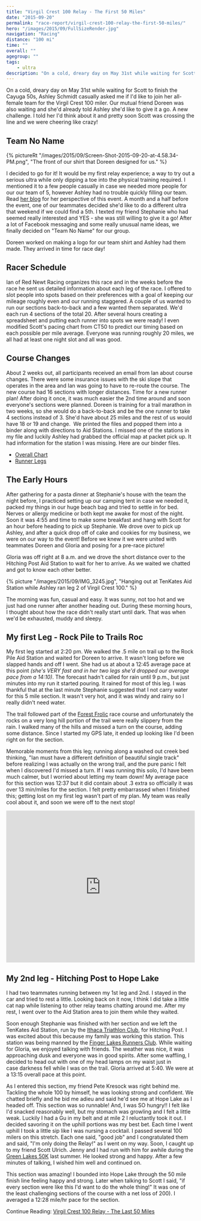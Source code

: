 ```yaml
---
title: "Virgil Crest 100 Relay - The First 50 Miles"
date: "2015-09-20"
permalink: "race-report/virgil-crest-100-relay-the-first-50-miles/"
hero: "/images/2015/09/FullSizeRender.jpg"
navigation: "Racing"
distance: "100 mi"
time: ""
overall: ""
agegroup: ""
tags:
    - ultra
description: "On a cold, dreary day on May 31st while waiting for Scott to finish the Cayuga 50s, Ashley Schmidt casually asked me if I'd like to join her all-female team for the Virgil Crest 100 miler."
---
```


On a cold, dreary day on May 31st while waiting for Scott to finish the Cayuga 50s, Ashley Schmidt casually asked me if I'd like to join her all-female team for the Virgil Crest 100 miler. Our mutual friend Doreen was also waiting and she'd already told Ashley she'd like to give it a go. A new challenge. I told her I'd think about it and pretty soon Scott was crossing the line and we were cheering like crazy!

## Team No Name

{% pictureRt "/images/2015/09/Screen-Shot-2015-09-20-at-4.58.34-PM.png", "The front of our shirt that Doreen designed for us." %}

I decided to go for it! It would be my first relay experience; a way to try out a serious ultra while only dipping a toe into the physical training required. I mentioned it to a few people casually in case we needed more people for our our team of 5, however Ashley had no trouble quickly filling our team. Read [her blog](http://www.everexploring.com/adventures/2015/9/22/5-girls-and-100-miles-and-a-blog-post-just-as-long-as-those-100-miles?fb_action_ids=10101706613804282&fb_action_types=og.likes) for her perspective of this event. A month and a half before the event, one of our teammates decided she'd like to do a different ultra that weekend if we could find a 5th. I texted my friend Stephanie who had seemed really interested and YES - she was still willing to give it a go! After a lot of Facebook messaging and some really unusual name ideas, we finally decided on "Team No Name" for our group.

Doreen worked on making a logo for our team shirt and Ashley had them made. They arrived in time for race day!

## Racer Schedule

Ian of Red Newt Racing organizes this race and in the weeks before the race he sent us detailed information about each leg of the race. I offered to slot people into spots based on their preferences with a goal of keeping our mileage roughly even and our running staggered. A couple of us wanted to run our sections back-to-back and a few wanted them separated. We'd each run 4 sections of the total 20. After several hours creating a spreadsheet and putting each runner into spots we were ready! I even modified Scott's pacing chart from CT50 to predict our timing based on each possible per mile average. Everyone was running roughly 20 miles, we all had at least one night slot and all was good.

## Course Changes

About 2 weeks out, all participants received an email from Ian about course changes. There were some insurance issues with the ski slope that operates in the area and Ian was going to have to re-route the course. The new course had 16 sections with longer distances. Time for a new runner plan! After doing it once, it was much easier the 2nd time around and soon everyone's sections were planned. Doreen is training for a trail marathon in two weeks, so she would do a back-to-back and be the one runner to take 4 sections instead of 3. She'd have about 25 miles and the rest of us would have 18 or 19 and change.  We printed the files and popped them into a binder along with directions to Aid Stations. I missed one of the stations in my file and luckily Ashley had grabbed the official map at packet pick up. It had information for the station I was missing. Here are our binder files.

- [Overall Chart](https://docs.google.com/spreadsheets/d/14iutEPWa1rYllUWZXz236OUWzYnLFFmynJjhrqWW_lo/edit?usp=sharing)
- [Runner Legs](https://docs.google.com/document/d/1HmpX4KKGYTU4ouRKOy_HXxBUsmab3HM5guANZ85yj6U/edit?usp=sharing)

## The Early Hours

After gathering for a pasta dinner at Stephanie's house with the team the night before, I practiced setting up our camping tent in case we needed it, packed my things in our huge beach bag and tried to settle in for bed. Nerves or allergy medicine or both kept me awake for most of the night. Soon it was 4:55 and time to make some breakfast and hang with Scott for an hour before heading to pick up Stephanie. We drove over to pick up Ashley, and after a quick drop off of cake and cookies for my business, we were on our way to the event! Before we knew it we were united with teammates Doreen and Gloria and posing for a pre-race picture!

Gloria was off right at 8 a.m. and we drove the short distance over to the Hitching Post Aid Station to wait for her to arrive. As we waited we chatted and got to know each other better.

{% picture "/images/2015/09/IMG_3245.jpg", "Hanging out at TenKates Aid Station while Ashley ran leg 2 of Virgil Crest 100." %}

The morning was fun, casual and easy. It was sunny, not too hot and we just had one runner after another heading out. During these morning hours, I thought about how the race didn't really start until dark. That was when we'd be exhausted, muddy and sleepy.

## My first Leg - Rock Pile to Trails Roc

My first leg started at 2:20 pm. We walked the .5 mile on trail up to the Rock Pile Aid Station and waited for Doreen to arrive. It wasn't long before we slapped hands and off I went. She had us at about a 12:45 average pace at this point _(she's VERY fast and in her two legs she'd dropped our average pace from a 14:10)_. The forecast hadn't called for rain until 9 p.m., but just minutes into my run it started pouring. It rained for most of this leg. I was thankful that at the last minute Stephanie suggested that I not carry water for this 5 mile section. It wasn't very hot, and it was windy and rainy so I really didn't need water.

The trail followed part of the [Forest Frolic](/race-report/forest-frolic-2014/) race course and unfortunately the rocks on a very long hill portion of the trail were really slippery from the rain. I walked many of the hills and missed a turn on the course, adding some distance. Since I started my GPS late, it ended up looking like I'd been right on for the section.

Memorable moments from this leg; running along a washed out creek bed thinking, "Ian must have a different definition of beautiful single track" before realizing I was actually on the wrong trail, and the pure panic I felt when I discovered I'd missed a turn. If I was running this solo, I'd have been much calmer, but I worried about letting my team down! My average pace for this section was 12:37 but it did contain about .3 extra so officially it was over 13 min/miles for the section. I felt pretty embarrassed when I finished this; getting lost on my first leg wasn't part of my plan. My team was really cool about it, and soon we were off to the next stop!

<iframe src="https://www.strava.com/activities/396232238/embed/94ab3d9f4ca665863de5e33ca167c89c5f6ad39f" width="100%" height="405" frameborder="0" scrolling="no"></iframe>

## My 2nd leg - Hitching Post to Hope Lake

I had two teammates running between my 1st leg and 2nd. I stayed in the car and tried to rest a little. Looking back on it now, I think I did take a little cat nap while listening to other relay teams chatting around me. After my rest, I went over to the Aid Station area to join them while they waited.

Soon enough Stephanie was finished with her section and we left the TenKates Aid Station, run by the [Ithaca Triathlon Club](http://www.ithacatriathlonclub.org/), for Hitching Post. I was excited about this because my family was working this station. This station was being manned by the [Finger Lakes Runners Club](http://fingerlakesrunners.org/). While waiting for Gloria, we enjoyed talking with friends. The weather was nice, it was approaching dusk and everyone was in good spirits. After some waffling, I decided to head out with one of my head lamps on my waist just in case darkness fell while I was on the trail. Gloria arrived at 5:40. We were at a 13:15 overall pace at this point.

As I entered this section, my friend Pete Kresock was right behind me. Tackling the whole 100 by himself, he was looking strong and confident. We chatted briefly and he bid me adieu and said he'd see me at Hope Lake as I headed off. This section was so runnable! And, I was SO hungry!! I felt like I'd snacked reasonably well, but my stomach was growling and I felt a little weak. Luckily I had a Gu in my belt and at mile 2 I reluctantly took it out. I decided savoring it on the uphill portions was my best bet. Each time I went uphill I took a little sip like I was nursing a cocktail. I passed several 100 milers on this stretch. Each one said, "good job" and I congratulated them and said, "I'm only doing the Relay!" as I went on my way. Soon, I caught up to my friend Scott Ulrich. Jenny and I had run with him for awhile during the [Green Lakes 50K](/race-report/green-lakes-50k/) last summer. He looked strong and happy. After a few minutes of talking, I wished him well and continued on.

This section was amazing! I bounded into Hope Lake through the 50 mile finish line feeling happy and strong. Later when talking to Scott I said, "if every section were like this I'd want to do the whole thing!" It was one of the least challenging sections of the course with a net loss of 200). I averaged a 12:28 mile/hr pace for the section.

Continue Reading: [Virgil Crest 100 Relay - The Last 50 Miles](/race-report/virgil-crest-100-relay-the-last-50-miles/)
